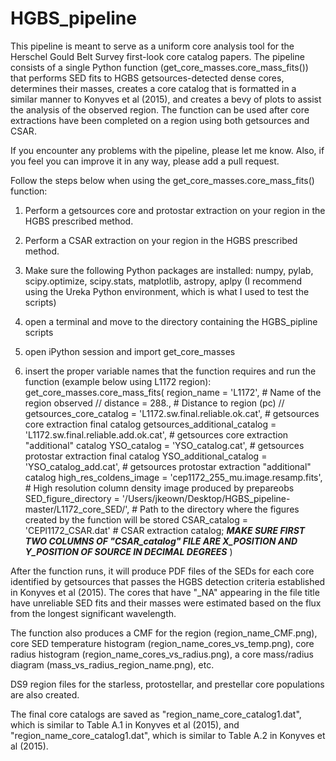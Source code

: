# HGBS_pipeline
This pipeline is meant to serve as a uniform core analysis tool for the Herschel Gould Belt Survey first-look core catalog papers.  The pipeline consists of a single Python function (get_core_masses.core_mass_fits()) that performs SED fits to HGBS getsources-detected dense cores, determines their masses, creates a core catalog that is formatted in a similar manner to Konyves et al (2015), and creates a bevy of plots to assist the analysis of the observed region.  The function can be used after core extractions have been completed on a region using both getsources and CSAR.  

If you encounter any problems with the pipeline, please let me know.  Also, if you feel you can improve it in any way, please add a pull request.

Follow the steps below when using the get_core_masses.core_mass_fits() function:

1) Perform a getsources core and protostar extraction on your region in the HGBS prescribed method.

2) Perform a CSAR extraction on your region in the HGBS prescribed method.  

3) Make sure the following Python packages are installed: numpy, pylab, scipy.optimize, scipy.stats, matplotlib, astropy, aplpy
    (I recommend using the Ureka Python environment, which is what I used to test the scripts)

4) open a terminal and move to the directory containing the HGBS_pipline scripts

5) open iPython session and import get_core_masses

6) insert the proper variable names that the function requires and run the function (example below using L1172 region):
      get_core_masses.core_mass_fits(
          region_name = 'L1172', # Name of the region observed //
          distance = 288., # Distance to region (pc) //
          getsources_core_catalog = 'L1172.sw.final.reliable.ok.cat', # getsources core extraction final catalog
          getsources_additional_catalog = 'L1172.sw.final.reliable.add.ok.cat', # getsources core extraction "additional" catalog
          YSO_catalog = 'YSO_catalog.cat', # getsources protostar extraction final catalog
          YSO_additional_catalog = 'YSO_catalog_add.cat', # getsources protostar extraction "additional" catalog
          high_res_coldens_image = 'cep1172_255_mu.image.resamp.fits', # High resolution column density image produced by prepareobs
          SED_figure_directory = '/Users/jkeown/Desktop/HGBS_pipeline-master/L1172_core_SED/', # Path to the directory where the figures     created by the function will be stored
          CSAR_catalog = 'CEPl1172_CSAR.dat' # CSAR extraction catalog; 
          ***MAKE SURE FIRST TWO COLUMNS OF "CSAR_catalog" FILE ARE X_POSITION AND Y_POSITION OF SOURCE IN DECIMAL DEGREES*** 
          )
          
After the function runs, it will produce PDF files of the SEDs for each core identified by getsources that passes the HGBS detection criteria established in Konyves et al (2015).  The cores that have "_NA" appearing in the file title have unreliable SED fits and their masses were estimated based on the flux from the longest significant wavelength.  

The function also produces a CMF for the region (region_name_CMF.png), core SED temperature histogram (region_name_cores_vs_temp.png), core radius histogram (region_name_cores_vs_radius.png), a core mass/radius diagram (mass_vs_radius_region_name.png), etc.

DS9 region files for the starless, protostellar, and prestellar core populations are also created.  

The final core catalogs are saved as "region_name_core_catalog1.dat", which is similar to Table A.1 in Konyves et al (2015), and "region_name_core_catalog1.dat", which is similar to Table A.2 in Konyves et al (2015).
          
